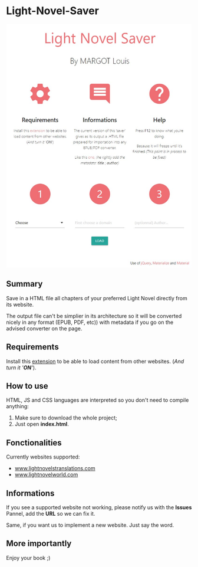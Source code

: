 # Light-Novel-Saver
![Presentation Project](local/img/Light-Novel-Saver.jpg)

## Summary
Save in a HTML file all chapters of your preferred Light Novel directly from its website.

The output file can't be simplier in its architecture so it will be converted nicely in any format (EPUB, PDF, etc)) with metadata if you go on the advised converter on the page.

## Requirements
Install this [extension](https://chrome.google.com/webstore/detail/moesif-origin-cors-change/digfbfaphojjndkpccljibejjbppifbc/related?hl=en-US)
to be able to load content from other websites. (_And turn it '**ON**'_).

## How to use
HTML, JS and CSS languages are interpreted so you don't need to compile anything:
1. Make sure to download the whole project;
2. Just open **index.html**.

## Fonctionalities
Currently websites supported:
* www.lightnovelstranslations.com
* www.lightnovelworld.com

## Informations
If you see a supported website not working, please notify us with the **Issues** Pannel, add the **URL** so we can fix it.

Same, if you want us to implement a new website. Just say the word.

## More importantly
Enjoy your book ;)
